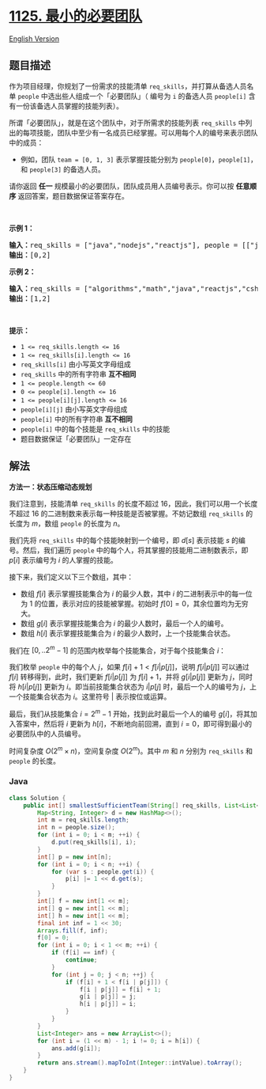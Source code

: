 # [1125. 最小的必要团队](https://leetcode.cn/problems/smallest-sufficient-team)

[English Version](/solution/1100-1199/1125.Smallest%20Sufficient%20Team/README_EN.md)

## 题目描述

<p>作为项目经理，你规划了一份需求的技能清单 <code>req_skills</code>，并打算从备选人员名单 <code>people</code> 中选出些人组成一个「必要团队」（ 编号为 <code>i</code> 的备选人员 <code>people[i]</code> 含有一份该备选人员掌握的技能列表）。</p>

<p>所谓「必要团队」，就是在这个团队中，对于所需求的技能列表 <code>req_skills</code> 中列出的每项技能，团队中至少有一名成员已经掌握。可以用每个人的编号来表示团队中的成员：</p>

<ul>
	<li>例如，团队 <code>team = [0, 1, 3]</code> 表示掌握技能分别为 <code>people[0]</code>，<code>people[1]</code>，和 <code>people[3]</code> 的备选人员。</li>
</ul>

<p>请你返回 <strong>任一</strong> 规模最小的必要团队，团队成员用人员编号表示。你可以按 <strong>任意顺序</strong> 返回答案，题目数据保证答案存在。</p>

<p> </p>

<p><strong>示例 1：</strong></p>

<pre>
<strong>输入：</strong>req_skills = ["java","nodejs","reactjs"], people = [["java"],["nodejs"],["nodejs","reactjs"]]
<strong>输出：</strong>[0,2]
</pre>

<p><strong>示例 2：</strong></p>

<pre>
<strong>输入：</strong>req_skills = ["algorithms","math","java","reactjs","csharp","aws"], people = [["algorithms","math","java"],["algorithms","math","reactjs"],["java","csharp","aws"],["reactjs","csharp"],["csharp","math"],["aws","java"]]
<strong>输出：</strong>[1,2]
</pre>

<p> </p>

<p><strong>提示：</strong></p>

<ul>
	<li><code>1 <= req_skills.length <= 16</code></li>
	<li><code>1 <= req_skills[i].length <= 16</code></li>
	<li><code>req_skills[i]</code> 由小写英文字母组成</li>
	<li><code>req_skills</code> 中的所有字符串 <strong>互不相同</strong></li>
	<li><code>1 <= people.length <= 60</code></li>
	<li><code>0 <= people[i].length <= 16</code></li>
	<li><code>1 <= people[i][j].length <= 16</code></li>
	<li><code>people[i][j]</code> 由小写英文字母组成</li>
	<li><code>people[i]</code> 中的所有字符串 <strong>互不相同</strong></li>
	<li><code>people[i]</code> 中的每个技能是 <code>req_skills</code> 中的技能</li>
	<li>题目数据保证「必要团队」一定存在</li>
</ul>

## 解法

**方法一：状态压缩动态规划**

我们注意到，技能清单 `req_skills` 的长度不超过 $16$，因此，我们可以用一个长度不超过 $16$ 的二进制数来表示每一种技能是否被掌握。不妨记数组 `req_skills` 的长度为 $m$，数组 `people` 的长度为 $n$。

我们先将 `req_skills` 中的每个技能映射到一个编号，即 $d[s]$ 表示技能 $s$ 的编号。然后，我们遍历 `people` 中的每个人，将其掌握的技能用二进制数表示，即 $p[i]$ 表示编号为 $i$ 的人掌握的技能。

接下来，我们定义以下三个数组，其中：

-   数组 $f[i]$ 表示掌握技能集合为 $i$ 的最少人数，其中 $i$ 的二进制表示中的每一位为 $1$ 的位置，表示对应的技能被掌握。初始时 $f[0] = 0$，其余位置均为无穷大。
-   数组 $g[i]$ 表示掌握技能集合为 $i$ 的最少人数时，最后一个人的编号。
-   数组 $h[i]$ 表示掌握技能集合为 $i$ 的最少人数时，上一个技能集合状态。

我们在 $[0,..2^m-1]$ 的范围内枚举每个技能集合，对于每个技能集合 $i$：

我们枚举 `people` 中的每个人 $j$，如果 $f[i] + 1 \lt f[i | p[j]]$，说明 $f[i | p[j]]$ 可以通过 $f[i]$ 转移得到，此时，我们更新 $f[i | p[j]]$ 为 $f[i] + 1$，并将 $g[i | p[j]]$ 更新为 $j$，同时将 $h[i | p[j]]$ 更新为 $i$。即当前技能集合状态为 $i | p[j]$ 时，最后一个人的编号为 $j$，上一个技能集合状态为 $i$。这里符号 $|$ 表示按位或运算。

最后，我们从技能集合 $i=2^m-1$ 开始，找到此时最后一个人的编号 $g[i]$，将其加入答案中，然后将 $i$ 更新为 $h[i]$，不断地向前回溯，直到 $i=0$，即可得到最小的必要团队中的人员编号。

时间复杂度 $O(2^m \times n)$，空间复杂度 $O(2^m)$。其中 $m$ 和 $n$ 分别为 `req_skills` 和 `people` 的长度。

### **Java**

```java
class Solution {
    public int[] smallestSufficientTeam(String[] req_skills, List<List<String>> people) {
        Map<String, Integer> d = new HashMap<>();
        int m = req_skills.length;
        int n = people.size();
        for (int i = 0; i < m; ++i) {
            d.put(req_skills[i], i);
        }
        int[] p = new int[n];
        for (int i = 0; i < n; ++i) {
            for (var s : people.get(i)) {
                p[i] |= 1 << d.get(s);
            }
        }
        int[] f = new int[1 << m];
        int[] g = new int[1 << m];
        int[] h = new int[1 << m];
        final int inf = 1 << 30;
        Arrays.fill(f, inf);
        f[0] = 0;
        for (int i = 0; i < 1 << m; ++i) {
            if (f[i] == inf) {
                continue;
            }
            for (int j = 0; j < n; ++j) {
                if (f[i] + 1 < f[i | p[j]]) {
                    f[i | p[j]] = f[i] + 1;
                    g[i | p[j]] = j;
                    h[i | p[j]] = i;
                }
            }
        }
        List<Integer> ans = new ArrayList<>();
        for (int i = (1 << m) - 1; i != 0; i = h[i]) {
            ans.add(g[i]);
        }
        return ans.stream().mapToInt(Integer::intValue).toArray();
    }
}
```
